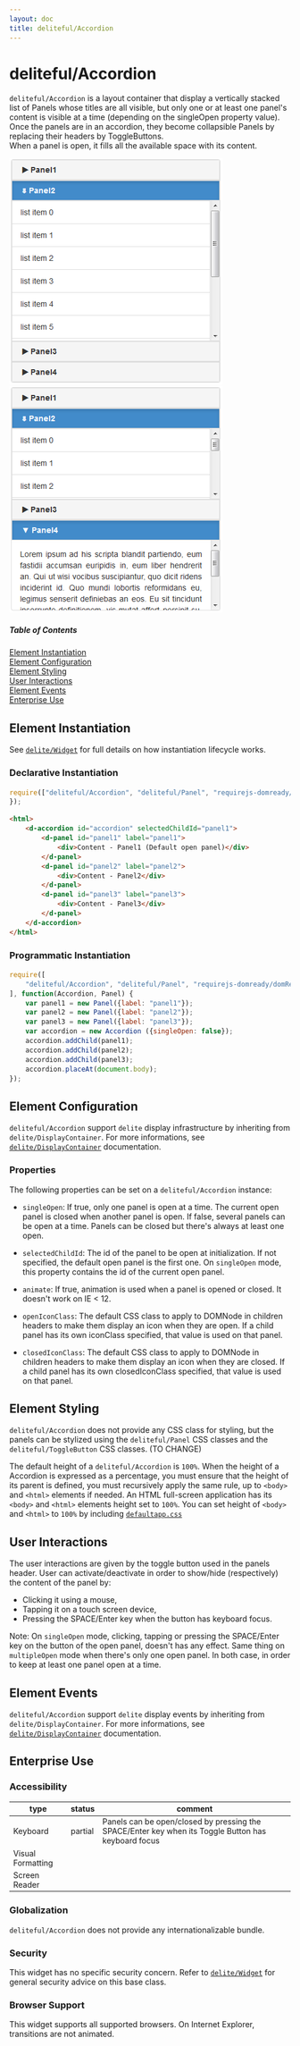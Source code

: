 ```yaml
---
layout: doc
title: deliteful/Accordion
---
```


# deliteful/Accordion

``deliteful/Accordion`` is a layout container that display a vertically stacked list of Panels whose titles are all
visible, but only one or at least one panel's content is visible at a time (depending on the singleOpen property value).  
Once the panels are in an accordion, they become collapsible Panels by replacing their headers by ToggleButtons.  
When a panel is open, it fills all the available space with its content.

![Single Open Accordion](images/Accordion1.png)
![Multiple Open Accordion](images/Accordion2.png)

##### Table of Contents
[Element Instantiation](#instantiation)  
[Element Configuration](#configuration)  
[Element Styling](#styling)  
[User Interactions](#interactions)  
[Element Events](#events)  
[Enterprise Use](#enterprise)  

<a name="instantiation"></a>
## Element Instantiation

See [`delite/Widget`](/delite/docs/master/Widget.md) for full details on how instantiation lifecycle works.

### Declarative Instantiation

```js
require(["deliteful/Accordion", "deliteful/Panel", "requirejs-domready/domReady!"], function () {
});
```

```html
<html>
	<d-accordion id="accordion" selectedChildId="panel1">
		<d-panel id="panel1" label="panel1">
			<div>Content - Panel1 (Default open panel)</div>
		</d-panel>
		<d-panel id="panel2" label="panel2">
			<div>Content - Panel2</div>
		</d-panel>
		<d-panel id="panel3" label="panel3">
			<div>Content - Panel3</div>
		</d-panel>
	</d-accordion>
</html>
```

### Programmatic Instantiation

```js
require([
	"deliteful/Accordion", "deliteful/Panel", "requirejs-domready/domReady!"
], function(Accordion, Panel) {
	var panel1 = new Panel({label: "panel1"});
	var panel2 = new Panel({label: "panel2"});
	var panel3 = new Panel({label: "panel3"});
	var accordion = new Accordion ({singleOpen: false});
	accordion.addChild(panel1);
    accordion.addChild(panel2);
    accordion.addChild(panel3);
    accordion.placeAt(document.body);
});
```

<a name="configuration"></a>
## Element Configuration

`deliteful/Accordion` support `delite` display infrastructure by inheriting from `delite/DisplayContainer`.
For more informations, see [`delite/DisplayContainer`](/delite/docs/master/DisplayContainer.md) documentation.

### Properties

The following properties can be set on a `deliteful/Accordion` instance:

* `singleOpen`: If true, only one panel is open at a time. The current open panel is closed when another panel is open.
If false, several panels can be open at a time. Panels can be closed but there's always at least one open.

* `selectedChildId`: The id of the panel to be open at initialization. If not specified, the default open panel is the first one.
On `singleOpen` mode, this property contains the id of the current open panel.

* `animate`: If true, animation is used when a panel is opened or closed. It doesn't work on IE < 12.

* `openIconClass`: The default CSS class to apply to DOMNode in children headers to make them display an icon when they are
open. If a child panel has its own iconClass specified, that value is used on that panel.

* `closedIconClass`: The default CSS class to apply to DOMNode in children headers to make them display an icon when they are
closed. If a child panel has its own closedIconClass specified, that value is used on that panel.

<a name="styling"></a>
## Element Styling

`deliteful/Accordion` does not provide any CSS class for styling, but the panels can be stylized using the `deliteful/Panel`
CSS classes and the `deliteful/ToggleButton` CSS classes. (TO CHANGE)

The default height of a `deliteful/Accordion` is ``100%``. When the height of a Accordion is expressed as a percentage,
you must ensure that the height of its parent is defined, you must recursively apply the same rule, up to ``<body>`` and
 ``<html>`` elements if needed.
An HTML full-screen application has its ``<body>`` and ``<html>`` elements height set to ``100%``.
You can set height of ``<body>`` and ``<html>`` to ``100%`` by including [`defaultapp.css`](/delite/docs/master/defaultapp.md)


<a name="interactions"></a>
## User Interactions

The user interactions are given by the toggle button used in the panels header. User can activate/deactivate in order to
show/hide (respectively) the content of the panel by:

* Clicking it using a mouse,
* Tapping it on a touch screen device,
* Pressing the SPACE/Enter key when the button has keyboard focus.

Note: On `singleOpen` mode, clicking, tapping or pressing the SPACE/Enter key on the button of the open panel, doesn't has any effect.
Same thing on `multipleOpen` mode when there's only one open panel. In both case, in order to keep at least one panel open at a time.

<a name="events"></a>
## Element Events
`deliteful/Accordion` support `delite` display events by inheriting from `delite/DisplayContainer`.
For more informations, see [`delite/DisplayContainer`](/delite/docs/master/DisplayContainer.md) documentation.

<a name="enterprise"></a>
## Enterprise Use

### Accessibility

|type|status|comment|
|----|------|-------|
|Keyboard|partial|Panels can be open/closed by pressing the SPACE/Enter key when its Toggle Button has keyboard focus|
|Visual Formatting|||
|Screen Reader|||

### Globalization

`deliteful/Accordion` does not provide any internationalizable bundle.

### Security

This widget has no specific security concern. Refer to [`delite/Widget`](/delite/docs/master/Widget.md) for general security advice on this base class.

### Browser Support

This widget supports all supported browsers. On Internet Explorer, transitions are not animated.

